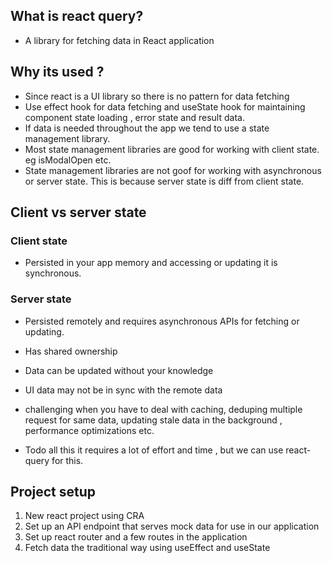 ## What is react query?

- A library for fetching data in React application

## Why its used ?

- Since react is a UI library so there is no pattern for data fetching
- Use effect hook for data fetching and useState hook for maintaining component state loading , error state and result data.
- If data is needed throughout the app we tend to use a state management library.
- Most state management libraries are good for working with client state. eg isModalOpen etc.
- State management libraries are not goof for working with asynchronous or server state. This is because server state is diff from client state.

## Client vs server state

### Client state 

- Persisted in your app memory and accessing or updating it is synchronous.

### Server state 

- Persisted remotely and requires asynchronous APIs for fetching or updating.
- Has shared ownership
- Data can be updated without your knowledge 
- UI data may not be in sync with the remote data
- challenging when you have to deal with caching, deduping multiple request for same data, updating stale data in the background , performance optimizations etc.

- Todo all this it requires a lot of effort and time , but we can use react-query for this.

## Project setup

1. New react project using CRA
2. Set up an API endpoint that serves mock data for use in our application
3. Set up react router and a few routes in the application
4. Fetch data the traditional way using useEffect and useState
